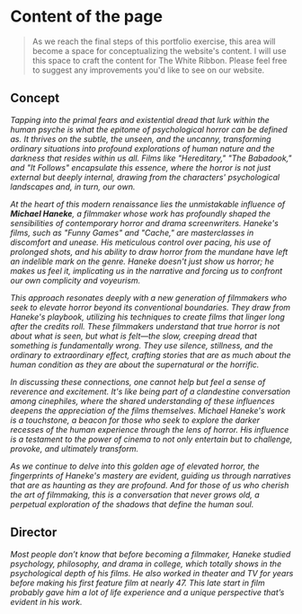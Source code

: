 # Content of the page
> As we reach the final steps of this portfolio exercise, this area will become a space for conceptualizing the website's content. I will use this space to craft the content for The White Ribbon. Please feel free to suggest any improvements you'd like to see on our website.

## Concept

_Tapping into the primal fears and existential dread that lurk within the human psyche is what the epitome of psychological horror can be defined as. It thrives on the subtle, the unseen, and the uncanny, transforming ordinary situations into profound explorations of human nature and the darkness that resides within us all. Films like "Hereditary," "The Babadook," and "It Follows" encapsulate this essence, where the horror is not just external but deeply internal, drawing from the characters' psychological landscapes and, in turn, our own._

_At the heart of this modern renaissance lies the unmistakable influence of **Michael Haneke**, a filmmaker whose work has profoundly shaped the sensibilities of contemporary horror and drama screenwriters. Haneke's films, such as "Funny Games" and "Cache," are masterclasses in discomfort and unease. His meticulous control over pacing, his use of prolonged shots, and his ability to draw horror from the mundane have left an indelible mark on the genre. Haneke doesn't just show us horror; he makes us feel it, implicating us in the narrative and forcing us to confront our own complicity and voyeurism._

_This approach resonates deeply with a new generation of filmmakers who seek to elevate horror beyond its conventional boundaries. They draw from Haneke's playbook, utilizing his techniques to create films that linger long after the credits roll. These filmmakers understand that true horror is not about what is seen, but what is felt—the slow, creeping dread that something is fundamentally wrong. They use silence, stillness, and the ordinary to extraordinary effect, crafting stories that are as much about the human condition as they are about the supernatural or the horrific._

_In discussing these connections, one cannot help but feel a sense of reverence and excitement. It's like being part of a clandestine conversation among cinephiles, where the shared understanding of these influences deepens the appreciation of the films themselves. Michael Haneke's work is a touchstone, a beacon for those who seek to explore the darker recesses of the human experience through the lens of horror. His influence is a testament to the power of cinema to not only entertain but to challenge, provoke, and ultimately transform._

_As we continue to delve into this golden age of elevated horror, the fingerprints of Haneke's mastery are evident, guiding us through narratives that are as haunting as they are profound. And for those of us who cherish the art of filmmaking, this is a conversation that never grows old, a perpetual exploration of the shadows that define the human soul._

## Director

_Most people don’t know that before becoming a filmmaker, Haneke studied psychology, philosophy, and drama in college, which totally shows in the psychological depth of his films. He also worked in theater and TV for years before making his first feature film at nearly 47. This late start in film probably gave him a lot of life experience and a unique perspective that’s evident in his work._
